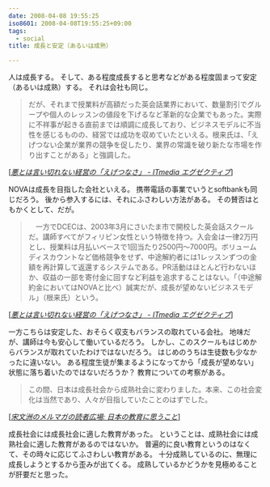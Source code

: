 ```yaml
---
date: 2008-04-08 19:55:25
iso8601: 2008-04-08T19:55:25+09:00
tags:
  - social
title: 成長と安定（あるいは成熟）

---
```


人は成長する。
そして、ある程度成長すると思考などがある程度固まって安定（あるいは成熟）する。
それは会社も同じ。

<blockquote cite="http://mag.executive.itmedia.co.jp/executive/articles/0803/19/news004.html" title="Source: 悪とは言い切れない経営の「えげつなさ」 - ITmedia エグゼクティブ; Accessed Date: 3/19/2008" class="blockquote">
だが、それまで授業料が高額だった英会話業界において、数量割引でグループや個人のレッスンの値段を下げるなど革新的な企業でもあった。実際に不祥事が起きる直前までは順調に成長しており、ビジネスモデルに不当性を感じるものの、経営では成功を収めていたといえる。根来氏は、「えげつない企業が業界の競争を促したり、業界の常識を破り新たな市場を作り出すことがある」と強調した。
</blockquote>
<div class="cite"> [<cite><a href="http://mag.executive.itmedia.co.jp/executive/articles/0803/19/news004.html">悪とは言い切れない経営の「えげつなさ」 - ITmedia エグゼクティブ</a></cite>] </div>

NOVAは成長を目指した会社といえる。
携帯電話の事業でいうとsoftbankも同じだろう。
後から参入するには、それにふさわしい方法がある。
その賛否はともかくとして、だが。

<blockquote cite="http://mag.executive.itmedia.co.jp/executive/articles/0803/19/news004.html" title="Source: 悪とは言い切れない経営の「えげつなさ」 - ITmedia エグゼクティブ; Accessed Date: 3/19/2008" class="blockquote">
　一方でDCECは、2003年3月にさいたま市で開校した英会話スクールだ。講師すべてがフィリピン女性という特徴を持つ。入会金は一律2万円とし、授業料は月払いベースで1回当たり2500円～7000円。ボリュームディスカウントなど価格競争をせず、中途解約者には1レッスンずつの金額を再計算して返還するシステムである。PR活動はほとんど行わないほか、収益の一部を寄付金に回すなど利益を追求することはない。「（中途解約金においてはNOVAと比べ）誠実だが、成長が望めないビジネスモデル」（根来氏）という。
</blockquote>
<div class="cite"> [<cite><a href="http://mag.executive.itmedia.co.jp/executive/articles/0803/19/news004.html">悪とは言い切れない経営の「えげつなさ」 - ITmedia エグゼクティブ</a></cite>] </div>

一方こちらは安定した、おそらく収支もバランスの取れている会社。
地味だが、講師は今も安心して働いているだろう。
しかし、このスクールもはじめからバランスが取れていたわけではないだろう。
はじめのうちは生徒数も少なかったに違いない。
ある程度生徒が集まるようになってから「成長が望めない」状態に落ち着いたのではないだろうか？
教育についての考察がある。

<blockquote cite="http://www.soubunshu.com/article/89393550.html" title="Source: 宋文洲のメルマガの読者広場: 日本の教育に思うこと; Accessed Date: 3/19/2008" class="blockquote">
この間、日本は成長社会から成熟社会に変わりました。本来、この社会変化は当然であり、人々が目指していたことのはずでした。
</blockquote>
<div class="cite"> [<cite><a href="http://www.soubunshu.com/article/89393550.html">宋文洲のメルマガの読者広場: 日本の教育に思うこと</a></cite>] </div>

成長社会には成長社会に適した教育があった。
ということは、成熟社会には成熟社会に適した教育があるのではないか。
普遍的に良い教育というのはなくて、その時々に応じてふさわしい教育がある。
十分成熟しているのに、無理に成長しようとするから歪みが出てくる。
成熟しているかどうかを見極めることが肝要だと思った。
